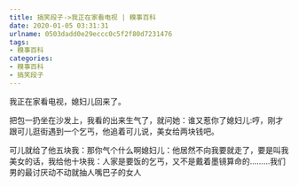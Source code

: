 ```yaml
---
title: 搞笑段子->我正在家看电视 | 糗事百科
date: 2020-01-05 03:31:31
urlname: 0503dadd0e29eccc0c5f2f80d7231476
tags: 
- 糗事百科
categories:
- 糗事百科
- 搞笑段子
---
```

我正在家看电视，媳妇儿回来了。

把包一扔坐在沙发上，我看的出来生气了，就问她：谁又惹你了媳妇儿:哼，刚才跟可儿逛街遇到一个乞丐，他追着可儿说，美女给两块钱吧。

可儿就给了他五块我：那你气个什么啊媳妇儿：他居然不向我要就走了，要是叫我美女的话，我给他十块我：人家是要饭的乞丐，又不是戴着墨镜算命的………我们男的最讨厌动不动就抽人嘴巴子的女人


